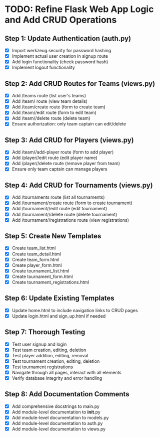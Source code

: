 # TODO: Refine Flask Web App Logic and Add CRUD Operations

## Step 1: Update Authentication (auth.py)
- [x] Import werkzeug.security for password hashing
- [x] Implement actual user creation in signup route
- [x] Add login functionality (check password hash)
- [x] Implement logout functionality

## Step 2: Add CRUD Routes for Teams (views.py)
- [x] Add /teams route (list user's teams)
- [x] Add /team/<id> route (view team details)
- [x] Add /team/create route (form to create team)
- [x] Add /team/<id>/edit route (form to edit team)
- [x] Add /team/<id>/delete route (delete team)
- [x] Ensure authorization: only team captain can edit/delete

## Step 3: Add CRUD for Players (views.py)
- [x] Add /team/<id>/add-player route (form to add player)
- [x] Add /player/<id>/edit route (edit player name)
- [x] Add /player/<id>/delete route (remove player from team)
- [x] Ensure only team captain can manage players

## Step 4: Add CRUD for Tournaments (views.py)
- [x] Add /tournaments route (list all tournaments)
- [x] Add /tournament/create route (form to create tournament)
- [x] Add /tournament/<id>/edit route (edit tournament)
- [x] Add /tournament/<id>/delete route (delete tournament)
- [x] Add /tournament/<id>/registrations route (view registrations)

## Step 5: Create New Templates
- [x] Create team_list.html
- [x] Create team_detail.html
- [x] Create team_form.html
- [x] Create player_form.html
- [x] Create tournament_list.html
- [x] Create tournament_form.html
- [x] Create tournament_registrations.html

## Step 6: Update Existing Templates
- [x] Update home.html to include navigation links to CRUD pages
- [x] Update login.html and sign_up.html if needed

## Step 7: Thorough Testing
- [x] Test user signup and login
- [x] Test team creation, editing, deletion
- [x] Test player addition, editing, removal
- [x] Test tournament creation, editing, deletion
- [x] Test tournament registrations
- [x] Navigate through all pages, interact with all elements
- [x] Verify database integrity and error handling

## Step 8: Add Documentation Comments
- [x] Add comprehensive docstrings to main.py
- [x] Add module-level documentation to __init__.py
- [x] Add module-level documentation to models.py
- [x] Add module-level documentation to auth.py
- [x] Add module-level documentation to views.py
